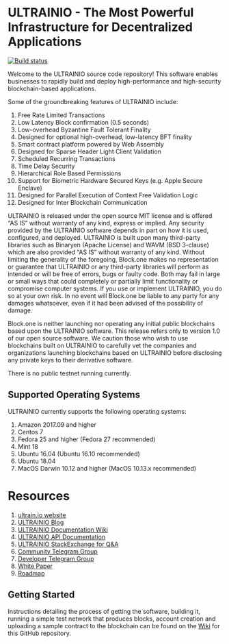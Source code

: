 # ULTRAINIO - The Most Powerful Infrastructure for Decentralized Applications

[![Build status](https://badge.buildkite.com/370fe5c79410f7d695e4e34c500b4e86e3ac021c6b1f739e20.svg?branch=master)](https://buildkite.com/ULTRAINIO/ultrainio)

Welcome to the ULTRAINIO source code repository! This software enables businesses to rapidly build and deploy high-performance and high-security blockchain-based applications.

Some of the groundbreaking features of ULTRAINIO include:

1. Free Rate Limited Transactions 
1. Low Latency Block confirmation (0.5 seconds)
1. Low-overhead Byzantine Fault Tolerant Finality
1. Designed for optional high-overhead, low-latency BFT finality 
1. Smart contract platform powered by Web Assembly
1. Designed for Sparse Header Light Client Validation
1. Scheduled Recurring Transactions 
1. Time Delay Security
1. Hierarchical Role Based Permissions
1. Support for Biometric Hardware Secured Keys (e.g. Apple Secure Enclave)
1. Designed for Parallel Execution of Context Free Validation Logic
1. Designed for Inter Blockchain Communication 

ULTRAINIO is released under the open source MIT license and is offered “AS IS” without warranty of any kind, express or implied. Any security provided by the ULTRAINIO software depends in part on how it is used, configured, and deployed. ULTRAINIO is built upon many third-party libraries such as Binaryen (Apache License) and WAVM  (BSD 3-clause) which are also provided “AS IS” without warranty of any kind. Without limiting the generality of the foregoing, Block.one makes no representation or guarantee that ULTRAINIO or any third-party libraries will perform as intended or will be free of errors, bugs or faulty code. Both may fail in large or small ways that could completely or partially limit functionality or compromise computer systems. If you use or implement ULTRAINIO, you do so at your own risk. In no event will Block.one be liable to any party for any damages whatsoever, even if it had been advised of the possibility of damage.  

Block.one is neither launching nor operating any initial public blockchains based upon the ULTRAINIO software. This release refers only to version 1.0 of our open source software. We caution those who wish to use blockchains built on ULTRAINIO to carefully vet the companies and organizations launching blockchains based on ULTRAINIO before disclosing any private keys to their derivative software. 

There is no public testnet running currently.

## Supported Operating Systems
ULTRAINIO currently supports the following operating systems:  
1. Amazon 2017.09 and higher
2. Centos 7
3. Fedora 25 and higher (Fedora 27 recommended)
4. Mint 18
5. Ubuntu 16.04 (Ubuntu 16.10 recommended)
6. Ubuntu 18.04
7. MacOS Darwin 10.12 and higher (MacOS 10.13.x recommended)

# Resources
1. [ultrain.io website](https://ultrain.io)
2. [ULTRAINIO Blog](https://medium.com/ultrainio)
3. [ULTRAINIO Documentation Wiki](https://github.com/ULTRAINIO/ultrain/wiki)
4. [ULTRAINIO API Documentation](https://ultrainio.github.io/ultrain/)
5. [ULTRAINIO StackExchange for Q&A](https://ultrainio.stackexchange.com/)
6. [Community Telegram Group](https://t.me/ULTRAINProject)
7. [Developer Telegram Group](https://t.me/joinchat/EaEnSUPktgfoI-XPfMYtcQ)
8. [White Paper](https://github.com/ULTRAINIO/Documentation/blob/master/TechnicalWhitePaper.md)
9. [Roadmap](https://github.com/ULTRAINIO/Documentation/blob/master/Roadmap.md)

<a name="gettingstarted"></a>
## Getting Started
Instructions detailing the process of getting the software, building it, running a simple test network that produces blocks, account creation and uploading a sample contract to the blockchain can be found on the [Wiki](https://github.com/ULTRAINIO/ultrain/wiki) for this GitHub repository.
